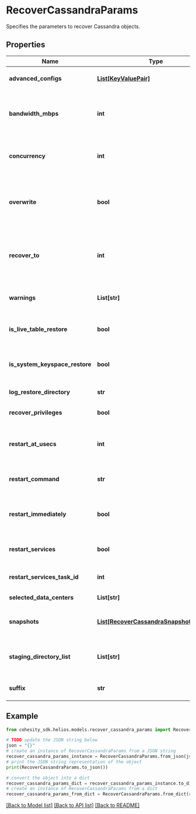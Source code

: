 # RecoverCassandraParams

Specifies the parameters to recover Cassandra objects.

## Properties

Name | Type | Description | Notes
------------ | ------------- | ------------- | -------------
**advanced_configs** | [**List[KeyValuePair]**](KeyValuePair.md) | Specifies the advanced configuration for a recovery job. | [optional] 
**bandwidth_mbps** | **int** | Specifies the maximum network bandwidth that each concurrent IO Stream can use for exchanging data with the cluster. | [optional] 
**concurrency** | **int** | Specifies the maximum number of concurrent IO Streams that will be created to exchange data with the cluster. | [optional] 
**overwrite** | **bool** | Set to true to overwrite an existing object at the destination. If set to false, and the same object exists at the destination, then recovery will fail for that object. | [optional] 
**recover_to** | **int** | Specifies the &#39;Source Registration ID&#39; of the source where the objects are to be recovered. If this is not specified, the recovery job will recover to the original location. | [optional] 
**warnings** | **List[str]** | This field will hold the warnings in cases where the job status is SucceededWithWarnings. | [optional] [readonly] 
**is_live_table_restore** | **bool** | Specifies whether the current recovery operation is a live table restore operation. | [optional] 
**is_system_keyspace_restore** | **bool** | Specifies whether the current recovery operation is a system keyspace restore operation. | [optional] 
**log_restore_directory** | **str** | Specifies the directory for restoring the logs. | [optional] 
**recover_privileges** | **bool** | Specifies whether recover/skip roles and permissions. | [optional] 
**restart_at_usecs** | **int** | Specifies the time in Unix epoch timestamp in microseconds at which the Cassandra services are to be restarted. | [optional] 
**restart_command** | **str** | Specifies the command to restart Cassandra services after the point in time recovery. | [optional] 
**restart_immediately** | **bool** | Specifies whether to restart Cassandra services immediately after the point in time recovery. | [optional] 
**restart_services** | **bool** | Specifies whether to restart Cassandra services after the point in time recovery. | [optional] 
**restart_services_task_id** | **int** | Specifies the Id of the task required to restart Cassandra services. | [optional] [readonly] 
**selected_data_centers** | **List[str]** | Selected Data centers for this cluster. | [optional] 
**snapshots** | [**List[RecoverCassandraSnapshotParams]**](RecoverCassandraSnapshotParams.md) | Specifies the local snapshot ids and other details of the Objects to be recovered. | 
**staging_directory_list** | **List[str]** | Specifies the directory on the primary to copy the files which are to be uploaded using destination sstableloader. | [optional] 
**suffix** | **str** | A suffix that is to be applied to all recovered objects. | [optional] 

## Example

```python
from cohesity_sdk.helios.models.recover_cassandra_params import RecoverCassandraParams

# TODO update the JSON string below
json = "{}"
# create an instance of RecoverCassandraParams from a JSON string
recover_cassandra_params_instance = RecoverCassandraParams.from_json(json)
# print the JSON string representation of the object
print(RecoverCassandraParams.to_json())

# convert the object into a dict
recover_cassandra_params_dict = recover_cassandra_params_instance.to_dict()
# create an instance of RecoverCassandraParams from a dict
recover_cassandra_params_from_dict = RecoverCassandraParams.from_dict(recover_cassandra_params_dict)
```
[[Back to Model list]](../README.md#documentation-for-models) [[Back to API list]](../README.md#documentation-for-api-endpoints) [[Back to README]](../README.md)


